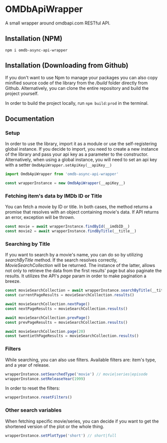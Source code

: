 # OMDbApiWrapper
A small wrapper around omdbapi.com RESTful API.

## Installation (NPM)
```
npm i omdb-async-api-wrapper
```

## Installation (Downloading from Github)
If you don't want to use Npm to manage your packages you can also copy minified source code of the library
from the */build* folder directly from Github. Alternatively, you can clone the entire repository and build the
project yourself.

In order to build the project locally, run `npm build:prod` in the terminal.

## Documentation

### Setup
In order to use the library, import it as a module or use the self-registering global instance.
If you decide to import, you need to create a new instance of the library and pass your api key as a
parameter to the constructor. Alternatively, when using a global instance, you will need to set an api key
with a setter `OmdbApiWrapper.setApiKey(__apiKey__)`
```js
import OmdbApiWrapper from 'omdb-async-api-wrapper'

const wrapperInstance = new OmdbApiWrapper(__apiKey__)
```

### Fetching item's data by **IMDb ID** or **Title**
You can fetch a movie by ID or title. In both cases, the method returns a promise that resolves
with an object containing movie's data. If API returns an error, exception will be thrown.
```js
const movie = await wrapperInstance.findById(__imdbID__)
const movie2 = await wrapperInstance.findByTitle(__title__)
```

### Searching by Title
If you want to search by a movie's name, you can do so by utilizing *searchByTitle* method. If the
search resolves correctly, *MovieSearchCollection* will be returned. The instance of the latter, allows
not only to retrieve the data from the first results' page but also paginate the results. It utilizes the 
API's *page* param in order to make pagination a breeze.
```js
const movieSearchCollection = await wrapperInstance.searchByTitle(__title__)
const currentPageResults = movieSearchCollection.results()

await movieSearchCollection.nextPage()
const nextPageResults = movieSearchCollection.results()

await movieSearchCollection.prevPage()
const prevPageResults = movieSearchCollection.results()

await movieSearchCollection.page(20)
const twentiethPageResults = movieSearchCollection.results()

```

### Filters
While searching, you can also use filters. Available filters are: item's type, and a year of release.
```js
wrapperInstance.setSearchedType('movie') // movie|series|episode
wrapperInstance.setReleaseYear(1999)
```
In order to reset the filters:
```js
wrapperInstance.resetFilters()
```

### Other search variables
When fetching specific movie/series, you can decide if you want to get the shortened version of the
plot or the whole thing.
```js
wrapperInstance.setPlotType('short') // short|full
```

